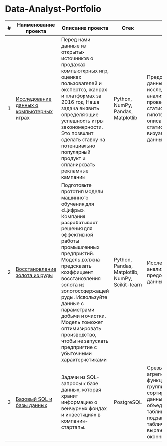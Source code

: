 # Data-Analyst-Portfolio

|#|Наименование проекта| Описание проекта|Стек|Навыки|
|---|---|---|---|---|
|1|[Исследование данных о компьютерных играх](1.games_analysis/games_analysis.ipynb)|Перед нами данные из открытых источников о продажах компьютерных игр, оценках пользователей и экспертов, жанрах и платформах за 2016 год. Наша задача выявить определяющие успешность игры закономерности. Это позволит сделать ставку на потенциально популярный продукт и спланировать рекламные кампании|Python, NumPy, Pandas, Matplotlib|Предобработка данных, исследовательский анализ данных, проверка статистических гипотез, описательная статистика, визуализация данных|
|2|[Восстановление золота из руды](2.gold_industry_analysis/gold_industry_analysis.ipynb)|Подготовьте прототип модели машинного обучения для «Цифры». Компания разрабатывает решения для эффективной работы промышленных предприятий. Модель должна предсказать коэффициент восстановления золота из золотосодержащей руды. Используйте данные с параметрами добычи и очистки. Модель поможет оптимизировать производство, чтобы не запускать предприятие с убыточными характеристиками|Python, Pandas, Matplotlib, NumPy, Scikit-learn|Исследовательский анализ данных, предобработка данных|
|3|[Базовый SQL и базы данных](3.basic_sql/basic_sql.sql)|Задачи на SQL-запросы к базе данных, которая хранит информацию о венчурных фондах и инвестициях в компании-стартапы.| PostgreSQL|Срезы данных, агрегирующие функции, группировка и сортировка данных, объединение таблиц, подзапросы, общие табличные выражения, оконные функции|
